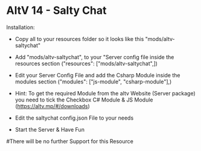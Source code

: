 # AltV 14 - Salty Chat

Installation: 
- Copy all to your resources folder so it looks like this "mods/altv-saltychat"
- Add "mods/altv-saltychat", to your "Server config file inside the resources section ("resources": ["mods/altv-saltychat",])
- Edit your Server Config File and add the Csharp Module inside the modules section ("modules": ["js-module", "csharp-module"],)
- Hint: To get the required Module from the altv Website (Server package) you need to tick the Checkbox C# Module & JS Module (https://altv.mp/#/downloads)

- Edit the saltychat config.json File to your needs
- Start the Server & Have Fun

#There will be no further Support for this Resource